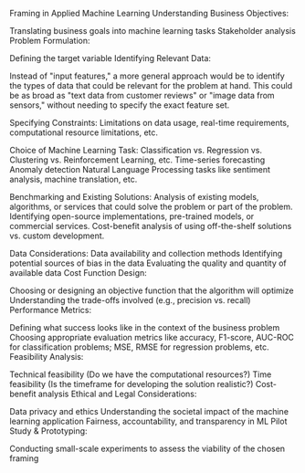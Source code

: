 Framing in Applied Machine Learning
Understanding Business Objectives:

Translating business goals into machine learning tasks
Stakeholder analysis
Problem Formulation:

Defining the target variable
Identifying Relevant Data:

Instead of "input features," a more general approach would be to identify the types of data that could be relevant for the problem at hand. This could be as broad as "text data from customer reviews" or "image data from sensors," without needing to specify the exact feature set.

Specifying Constraints:
Limitations on data usage, real-time requirements, computational resource limitations, etc.

Choice of Machine Learning Task:
Classification vs. Regression vs. Clustering vs. Reinforcement Learning, etc.
Time-series forecasting
Anomaly detection
Natural Language Processing tasks like sentiment analysis, machine translation, etc.


Benchmarking and Existing Solutions:
Analysis of existing models, algorithms, or services that could solve the problem or part of the problem.
Identifying open-source implementations, pre-trained models, or commercial services.
Cost-benefit analysis of using off-the-shelf solutions vs. custom development.

Data Considerations:
Data availability and collection methods
Identifying potential sources of bias in the data
Evaluating the quality and quantity of available data
Cost Function Design:

Choosing or designing an objective function that the algorithm will optimize
Understanding the trade-offs involved (e.g., precision vs. recall)
Performance Metrics:

Defining what success looks like in the context of the business problem
Choosing appropriate evaluation metrics like accuracy, F1-score, AUC-ROC for classification problems; MSE, RMSE for regression problems, etc.
Feasibility Analysis:

Technical feasibility (Do we have the computational resources?)
Time feasibility (Is the timeframe for developing the solution realistic?)
Cost-benefit analysis
Ethical and Legal Considerations:

Data privacy and ethics
Understanding the societal impact of the machine learning application
Fairness, accountability, and transparency in ML
Pilot Study & Prototyping:

Conducting small-scale experiments to assess the viability of the chosen framing
